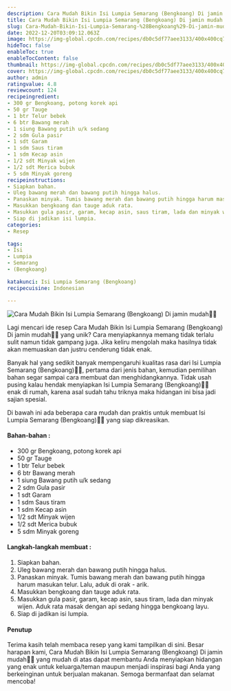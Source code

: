 ```yaml
---
description: Cara Mudah Bikin Isi Lumpia Semarang (Bengkoang) Di jamin mudah"
title: Cara Mudah Bikin Isi Lumpia Semarang (Bengkoang) Di jamin mudah
slug: Cara-Mudah-Bikin-Isi-Lumpia-Semarang-%28Bengkoang%29-Di-jamin-mudah
date: 2022-12-20T03:09:12.063Z
image: https://img-global.cpcdn.com/recipes/db0c5df77aee3133/400x400cq70/photo.jpg
hideToc: false
enableToc: true
enableTocContent: false
thumbnail: https://img-global.cpcdn.com/recipes/db0c5df77aee3133/400x400cq70/photo.jpg
cover: https://img-global.cpcdn.com/recipes/db0c5df77aee3133/400x400cq70/photo.jpg
author: admin
ratingvalue: 4.8
reviewcount: 124
recipeingredient:
- 300 gr Bengkoang, potong korek api
- 50 gr Tauge
- 1 btr Telur bebek
- 6 btr Bawang merah
- 1 siung Bawang putih u/k sedang
- 2 sdm Gula pasir
- 1 sdt Garam
- 1 sdm Saus tiram
- 1 sdm Kecap asin
- 1/2 sdt Minyak wijen
- 1/2 sdt Merica bubuk
- 5 sdm Minyak goreng
recipeinstructions:
- Siapkan bahan.
- Uleg bawang merah dan bawang putih hingga halus.
- Panaskan minyak. Tumis bawang merah dan bawang putih hingga harum masukan telur. Lalu, aduk di orak - arik.
- Masukkan bengkoang dan tauge aduk rata.
- Masukkan gula pasir, garam, kecap asin, saus tiram, lada dan minyak wijen. Aduk rata masak dengan api sedang hingga bengkoang layu.
- Siap di jadikan isi lumpia.
categories:
- Resep

tags:
- Isi
- Lumpia
- Semarang
- (Bengkoang)

katakunci: Isi Lumpia Semarang (Bengkoang)
recipecuisine: Indonesian

---
```


![Cara Mudah Bikin Isi Lumpia Semarang (Bengkoang) Di jamin mudah👩‍🍳](https://img-global.cpcdn.com/recipes/db0c5df77aee3133/400x400cq70/photo.jpg)

Lagi mencari ide resep Cara Mudah Bikin Isi Lumpia Semarang (Bengkoang) Di jamin mudah👩‍🍳 yang unik? Cara menyiapkannya memang tidak terlalu sulit namun tidak gampang juga. Jika keliru mengolah maka hasilnya tidak akan memuaskan dan justru cenderung tidak enak.

Banyak hal yang sedikit banyak mempengaruhi kualitas rasa dari Isi Lumpia Semarang (Bengkoang)👩‍🍳, pertama dari jenis bahan, kemudian pemilihan bahan segar sampai cara membuat dan menghidangkannya. Tidak usah pusing kalau hendak menyiapkan Isi Lumpia Semarang (Bengkoang)👩‍🍳 enak di rumah, karena asal sudah tahu triknya maka hidangan ini bisa jadi sajian spesial.

Di bawah ini ada beberapa cara mudah dan praktis untuk membuat Isi Lumpia Semarang (Bengkoang)👩‍🍳 yang siap dikreasikan.

<!--inarticleads1-->

#### Bahan-bahan :

- 300 gr Bengkoang, potong korek api
- 50 gr Tauge
- 1 btr Telur bebek
- 6 btr Bawang merah
- 1 siung Bawang putih u/k sedang
- 2 sdm Gula pasir
- 1 sdt Garam
- 1 sdm Saus tiram
- 1 sdm Kecap asin
- 1/2 sdt Minyak wijen
- 1/2 sdt Merica bubuk
- 5 sdm Minyak goreng

<!--inarticleads2-->

#### Langkah-langkah membuat :

1. Siapkan bahan.
1. Uleg bawang merah dan bawang putih hingga halus.
1. Panaskan minyak. Tumis bawang merah dan bawang putih hingga harum masukan telur. Lalu, aduk di orak - arik.
1. Masukkan bengkoang dan tauge aduk rata.
1. Masukkan gula pasir, garam, kecap asin, saus tiram, lada dan minyak wijen. Aduk rata masak dengan api sedang hingga bengkoang layu.
1. Siap di jadikan isi lumpia.

#### Penutup

Terima kasih telah membaca resep yang kami tampilkan di sini. Besar harapan kami, Cara Mudah Bikin Isi Lumpia Semarang (Bengkoang) Di jamin mudah👩‍🍳 yang mudah di atas dapat membantu Anda menyiapkan hidangan yang enak untuk keluarga/teman maupun menjadi inspirasi bagi Anda yang berkeinginan untuk berjualan makanan. Semoga bermanfaat dan selamat mencoba!